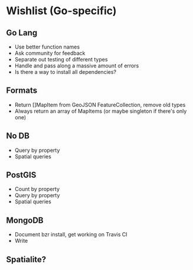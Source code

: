 # Wishlist (Go-specific)

## Go Lang

* Use better function names
* Ask community for feedback
* Separate out testing of different types
* Handle and pass along a massive amount of errors
* Is there a way to install all dependencies?

## Formats

* Return []MapItem from GeoJSON FeatureCollection, remove old types
* Always return an array of MapItems (or maybe singleton if there's only one)

## No DB

* Query by property
* Spatial queries

## PostGIS

* Count by property
* Query by property
* Spatial queries

## MongoDB

* Document bzr install, get working on Travis CI
* Write

## Spatialite?
